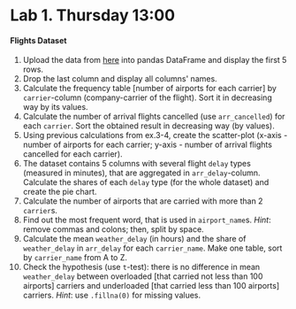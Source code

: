 # Lab 1. Thursday 13:00

#### Flights Dataset

1. Upload the data from [here](https://raw.githubusercontent.com/ternikov/hse/gh-pages/folder/dataMon4.csv) into pandas DataFrame and display the first 5 rows.
2. Drop the last column and display all columns' names.
3. Calculate the frequency table \[number of airports for each carrier\] by `carrier`-column \(company-carrier of the flight\). Sort it in decreasing way by its values.
4. Calculate the number of arrival flights cancelled \(use `arr_cancelled`\) for each `carrier`. Sort the obtained result in decreasing way \(by values\).
5. Using previous calculations from ex.3-4, create the scatter-plot \(x-axis - number of airports for each carrier; y-axis - number of arrival flights cancelled for each carrier\).
6. The dataset contains 5 columns with several flight `delay` types \(measured in minutes\), that are aggregated in `arr_delay`-column. Calculate the shares of each `delay` type \(for the whole dataset\) and create the pie chart.
7. Calculate the number of airports that are carried with more than 2 `carrier`s.
8. Find out the most frequent word, that is used in `airport_name`s. _Hint_: remove commas and colons; then, split by space.
9. Calculate the mean `weather_delay` \(in hours\) and the share of `weather_delay` in `arr_delay` for each `carrier_name`. Make one table, sort by `carrier_name` from A to Z.
10. Check the hypothesis \(use `t`-test\): there is no difference in mean `weather_delay` between overloaded \[that carried not less than 100 airports\] carriers and underloaded \[that carried less than 100 airports\] carriers. _Hint_: use `.fillna(0)` for missing values.

